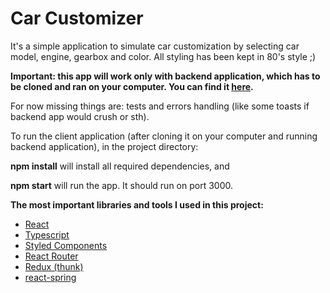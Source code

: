 # Car Customizer

It's a simple application to simulate car customization by selecting car model, engine, gearbox and color. All styling has been kept in 80's style ;) 

**Important: this app will work only with backend application, which has to be cloned and ran on your computer. You can find it [here](https://github.com/vveronika/car-customizer-backend).**

For now missing things are: tests and errors handling (like some toasts if backend app would crush or sth).

To run the client application (after cloning it on your computer and running backend application), in the project directory:

**npm install**
will install all required dependencies, and

**npm start**
will run the app. It should run on port 3000. 

**The most important libraries and tools I used in this project:**
 - [React](https://reactjs.org/)
 - [Typescript](https://www.typescriptlang.org/)
 - [Styled Components](https://styled-components.com/)
 - [React Router](https://www.npmjs.com/package/react-router)
 - [Redux (thunk)](https://redux.js.org/)
 - [react-spring](https://www.react-spring.io/)
